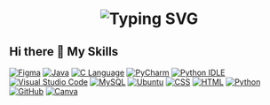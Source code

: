 <h1 align='center'>
<img src="https://readme-typing-svg.demolab.com?font=Fira+Code&weight=600&size=22&pause=1000&color=3F90F7&random=false&width=650&lines=%F0%9F%91%8B+Hey+there!+%F0%9F%91%A8%E2%80%8D%F0%9F%92%BB+Step+into+My+CyberWorld+%F0%9F%8C%8D;Exploring+Threats+%26+Defenses+in+Cybersecurity+%F0%9F%9B%A1%EF%B8%8F" alt="Typing SVG" />
</h1>


## Hi there 👋 My Skills
[![Figma](https://img.shields.io/badge/Figma-F24E1E?logo=figma&logoColor=white)](#)
[![Java](https://img.shields.io/badge/Java-%23121011.svg?logo=java&logoColor=white)](https://github.com/search?q=java)
[![C Language](https://img.shields.io/badge/C-%2300599C.svg?logo=c&logoColor=white)](https://github.com/search?q=c+language)
[![PyCharm](https://img.shields.io/badge/PyCharm-000?logo=pycharm&logoColor=fff)](#)
[![Python IDLE](https://img.shields.io/badge/Python%20IDLE-3776AB?logo=python&logoColor=fff)](#)
[![Visual Studio Code](https://custom-icon-badges.demolab.com/badge/Visual%20Studio%20Code-0078d7.svg?logo=vsc&logoColor=white)](#)
[![MySQL](https://img.shields.io/badge/MySQL-4479A1?logo=mysql&logoColor=fff)](#)
[![Ubuntu](https://img.shields.io/badge/Ubuntu-E95420?logo=ubuntu&logoColor=white)](#)
[![CSS](https://img.shields.io/badge/CSS-1572B6?logo=css3&logoColor=fff)](#)
[![HTML](https://img.shields.io/badge/HTML-%23E34F26.svg?logo=html5&logoColor=white)](#)
[![Python](https://img.shields.io/badge/Python-3776AB?logo=python&logoColor=fff)](#)
[![GitHub](https://img.shields.io/badge/GitHub-%23121011.svg?logo=github&logoColor=white)](#) 
[![Canva](https://img.shields.io/badge/Canva-%2300C4CC.svg?logo=canva&logoColor=white)](https://github.com/search?q=canva)

